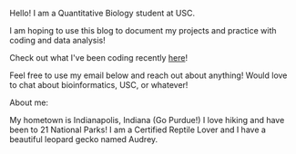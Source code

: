 Hello! I am a Quantitative Biology student at USC.

I am hoping to use this blog to document my projects and practice with coding and data analysis!

Check out what I've been coding recently [here](https://oswhite.github.io/archive.html)!

Feel free to use my email below and reach out about anything! Would love to chat about bioinformatics, USC, or whatever!

About me: 

My hometown is Indianapolis, Indiana (Go Purdue!) 
I love hiking and have been to 21 National Parks! 
I am a Certified Reptile Lover and I have a beautiful leopard gecko named Audrey.

